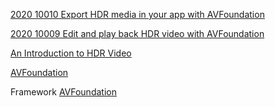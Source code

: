 

[2020 10010 Export HDR media in your app with AVFoundation](https://developer.apple.com/videos/play/wwdc2020/10010/)

[2020 10009 Edit and play back HDR video with AVFoundation](https://developer.apple.com/videos/play/wwdc2020/10009/)


[An Introduction to HDR Video](https://developer.apple.com/videos/play/tech-talks/502)



[AVFoundation](https://developer.apple.com/av-foundation/)

Framework [AVFoundation](https://developer.apple.com/documentation/avfoundation)